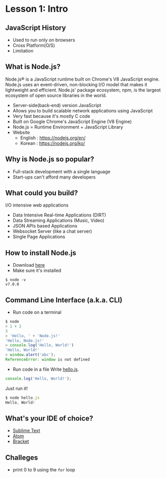 # Lesson 1: Intro

## JavaScript History
- Used to run only on browsers
- Cross Platform(O/S)
- Limitation

## What is Node.js?
Node.js® is a JavaScript runtime built on Chrome's V8 JavaScript engine. 
Node.js uses an event-driven, non-blocking I/O model that makes it lightweight and efficient. 
Node.js' package ecosystem, npm, is the largest ecosystem of open source libraries in the world.
- Server-side(back-end) version JavaScript
- Allows you to build scalable network applications using JavaScript
- Very fast because it's mostly C code
- Built on Google Chrome's JavaScript Engine (V8 Engine)
- Node.js = Runtime Environment + JavaScript Library
- Website
	- English : https://nodejs.org/en/
	- Korean : https://nodejs.org/ko/

## Why is Node.js so popular?
- Full-stack development with a single language
- Start-ups can't afford many developers

## What could you build?
I/O intensive web applications
- Data Intensive Real-time Applications (DIRT)
- Data Streaming Applications (Music, Video)
- JSON APIs based Applications
- Websocket Server (like a chat server)
- Single Page Applications

## How to install Node.js
- Download [here](https://nodejs.org/en/download)
- Make sure it's installed
```
$ node -v
v7.0.0
```

## Command Line Interface (a.k.a. CLI)
- Run code on a terminal
```js
$ node
> 1 + 2
3
> 'Hello, ' + 'Node.js!'
'Hello, Node.js!'
> console.log('Hello, World!')
'Hello, World!'
> window.alert('abc');
ReferenceError: window is not defined
```

- Run code in a file
Write [hello.js](hello.js).
```js
console.log('Hello, World!');
```
Just run it!
```js
$ node hello.js
Hello, World!
```

## What's your IDE of choice?
- [Sublime Text](https://www.sublimetext.com/3)
- [Atom](https://atom.io)
- [Bracket](http://brackets.io)


## Challeges
- print 0 to 9 using the `for` loop